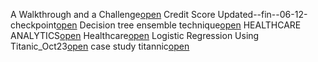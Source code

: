 A Walkthrough and a Challenge[open](https://github.com/Rish1382/SLC-machine-Learning-projects/blob/main/A%20Walkthrough%20and%20a%20Challenge.ipynb)
Credit Score Updated--fin--06-12-checkpoint[open](https://github.com/Rish1382/SLC-machine-Learning-projects/blob/main/Credit%20Score%20Updated--fin--06-12-checkpoint.ipynb)
Decision tree ensemble technique[open](https://github.com/Rish1382/SLC-machine-Learning-projects/blob/main/Decision%20tree%20ensemble%20technique.ipynb)
HEALTHCARE ANALYTICS[open](https://github.com/Rish1382/SLC-machine-Learning-projects/blob/main/HEALTHCARE%20ANALYTICS.ipynb)
Healthcare[open](https://github.com/Rish1382/SLC-machine-Learning-projects/blob/main/Healthcare.ipynb)
Logistic Regression Using Titanic_Oct23[open](https://github.com/Rish1382/SLC-machine-Learning-projects/blob/main/Logistic%20Regression%20Using%20Titanic_Oct23.ipynb)
case study titannic[open](https://github.com/Rish1382/SLC-machine-Learning-projects/blob/main/case%20study%20titannic.ipynb)

